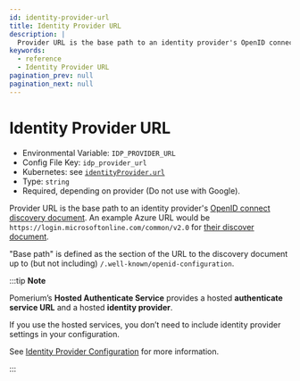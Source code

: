 ```yaml
---
id: identity-provider-url
title: Identity Provider URL
description: |
  Provider URL is the base path to an identity provider's OpenID connect discovery document.
keywords:
  - reference
  - Identity Provider URL
pagination_prev: null
pagination_next: null
---
```


# Identity Provider URL

- Environmental Variable: `IDP_PROVIDER_URL`
- Config File Key: `idp_provider_url`
- Kubernetes: see [`identityProvider.url`](/docs/deploying/k8s/reference#identityprovider)
- Type: `string`
- Required, depending on provider (Do not use with Google).

Provider URL is the base path to an identity provider's [OpenID connect discovery document](https://openid.net/specs/openid-connect-discovery-1_0.html). An example Azure URL would be `https://login.microsoftonline.com/common/v2.0` for [their discover document](https://login.microsoftonline.com/common/v2.0/.well-known/openid-configuration).

"Base path" is defined as the section of the URL to the discovery document up to (but not including) `/.well-known/openid-configuration`.

:::tip **Note**

Pomerium’s **Hosted Authenticate Service** provides a hosted **authenticate service URL** and a hosted **identity provider**. 

If you use the hosted services, you don’t need to include identity provider settings in your configuration. 

See [Identity Provider Configuration](/docs/identity-providers#hosted-identity-provider) for more information.

:::